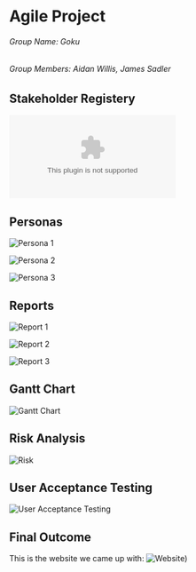 # Agile Project
###### Group Name: Goku
###### Group Members: Aidan Willis, James Sadler

## Stakeholder Registery
![Stakeholder Registery](https://github.com/Samige105/Agile-Assignment/blob/ac37209418f2a82302a721205b35053c24165334/Iteration%201/Stakeholder%20register%20assessment.docx)

## Personas

![Persona 1]()

![Persona 2]()

![Persona 3]()

## Reports
![Report 1](https://temahau-my.sharepoint.com/:w:/r/personal/sadlej2_student_eit_ac_nz/_layouts/15/Doc.aspx?sourcedoc=%7BAD1076F7-748F-469E-A9AF-0CCF5F284800%7D&file=Group%20Meeting%20report.docx&action=default&mobileredirect=true)

![Report 2]()

![Report 3]()

## Gantt Chart
![Gantt Chart]()

## Risk Analysis
![Risk]()

## User Acceptance Testing
![User Acceptance Testing]()

## Final Outcome
This is the website we came up with: 
![Website](https://github.com/Samige105/agile-assignment-James-Sadler-and-Aidan-Willis/deployments/activity_log?environment=github-pages))
